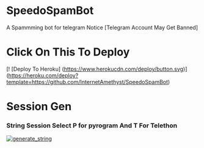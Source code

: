 # SpeedoSpamBot
A Spammming bot for telegram Notice [Telegram Account May Get Banned]

 #  Click On This To Deploy

[! [Deploy To Heroku] (https://www.herokucdn.com/deploy/button.svg)] (https://heroku.com/deploy?template=https://github.com/InternetAmethyst/SpeedoSpamBot)


# Session Gen 
### String Session Select P for pyrogram And T For Telethon
<a href="https://replit.com/@amanpandey7647/Speedo-Session#main.py"><img src="https://img.shields.io/badge/run-string__session.py-blue?style=for-the-badge&logo=repl.it" alt="generate_string" /></a>
